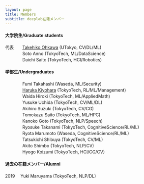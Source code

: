 ```yaml
---
layout: page
title: Members
subtitle: deeplab在籍メンバー
---
```


#### 大学院生/Graduate students
代表　　[Takehiko Ohkawa](https://tkhkaeio.github.io/) (UTokyo, CV/DL/ML) \
　　　　Soto Anno (TokyoTech, ML/DataScience) \
　　　　Daichi Saito (TokyoTech, HCI/Robotics)

#### 学部生/Undergraduates
　　　　Fumi Takahashi (Waseda, ML/Security) \
　　　　[Haruka Kiyohara](https://sites.google.com/view/harukakiyohara) (TokyoTech, RL/ML/Management) \
　　　　Waida Hiroki (TokyoTech, ML/AppliedMath) \
　　　　Yusuke Uchida (TokyoTech, CV/ML/DL) \
　　　　Akihiro Suzuki (TokyoTech, CV/CG) \
　　　　Tomokazu Saito (TokyoTech, ML/HPC) \
　　　　Kanoko Goto (TokyoTech, NLP/Speech) \
　　　　Ryosuke Takanami (TokyoTech, CognitiveScience/RL/ML) \
　　　　Ryota Marumoto (Waseda, CognitiveScience/RL/ML) \
　　　　Tatsukichi Shibuya (TokyoTech, CV/ML) \
　　　　Akito Shimbo (TokyoTech, NLP/CV) \
　　　　Hyogo Koizumi (TokyoTech, HCI/CG/CV)

#### 過去の在籍メンバー/Alumni
2019　  Yuki Maruyama (TokyoTech, NLP/DL)

